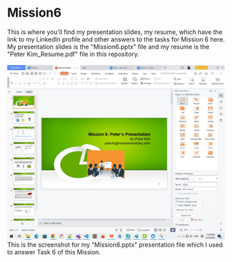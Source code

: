 # Mission6

This is where you'll find my presentation slides, my resume, which have the link to my LinkedIn profile and other answers to the tasks for Mission 6 here.
My presentation slides is the "Mission6.pptx" file and my resume is the "Peter Kim_Resume.pdf" file in this repository.
</br>
</br>
<img src="screenshot.jpg"></img><br>
This is the screenshot for my "Mission6.pptx" presentation file which I used to answer Task 6 of this Mission.
